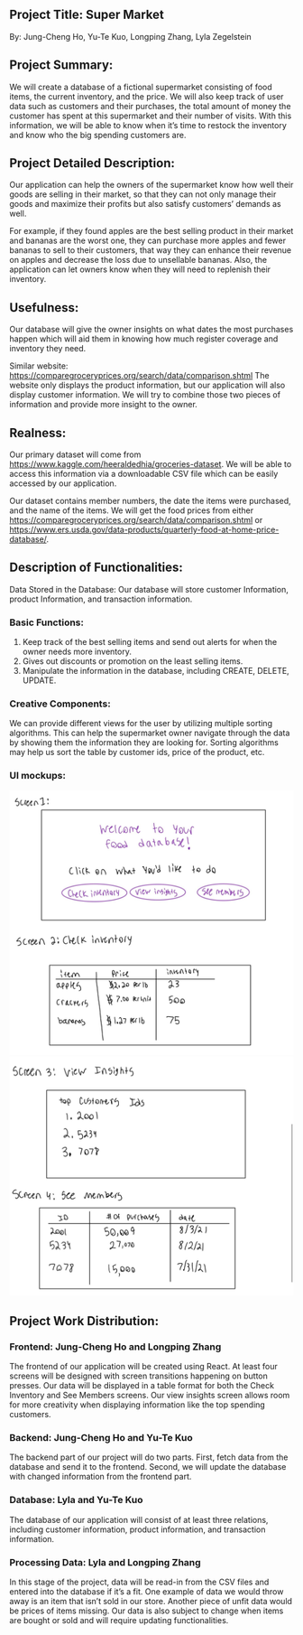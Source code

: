 ## Project Title: Super Market
By: Jung-Cheng Ho, Yu-Te Kuo, Longping Zhang, Lyla Zegelstein

## Project Summary:
We will create a database of a fictional supermarket consisting of food items, the current inventory, and the price. We will also keep track of user data such as customers and their purchases, the total amount of money the customer has spent at this supermarket and their number of visits. With this information, we will be able to know when it’s time to restock the inventory and know who the big spending customers are.

## Project Detailed Description:
Our application can help the owners of the supermarket know how well their goods are selling in their market, so that they can not only manage their goods and maximize their profits but also satisfy customers’ demands as well. 

For example, if they found apples are the best selling product in their market and bananas are the worst one, they can purchase more apples and fewer bananas to sell to their customers, that way they can enhance their revenue on apples and decrease the loss due to unsellable bananas. Also, the application can let owners know when they will need to replenish their inventory.

## Usefulness:
Our database will give the owner insights on what dates the most purchases happen which will aid them in knowing how much register coverage and inventory they need. 

Similar website:  https://comparegroceryprices.org/search/data/comparison.shtml
The website only displays the product information, but our application will also display customer information. We will try to combine those two pieces of information and provide more insight to the owner.

## Realness:
Our primary dataset will come from https://www.kaggle.com/heeraldedhia/groceries-dataset. We will be able to access this information via a downloadable CSV file which can be easily accessed by our application. 

Our dataset contains member numbers, the date the items were purchased, and the name of the items. We will get the food prices from either https://comparegroceryprices.org/search/data/comparison.shtml  or https://www.ers.usda.gov/data-products/quarterly-food-at-home-price-database/.  

## Description of Functionalities:
Data Stored in the Database:
Our database will store customer Information, product Information, and transaction information. 
 
### Basic Functions:
1. Keep track of the best selling items and send out alerts for when the owner needs more inventory.
2. Gives out discounts or promotion on the least selling items.
3. Manipulate the information in the database, including CREATE, DELETE, UPDATE.
 
### Creative Components:
We can provide different views for the user by utilizing multiple sorting algorithms. This can help the supermarket owner navigate through the data by showing them the information they are looking for. Sorting algorithms may help us sort the table by customer ids, price of the product, etc.
 
### UI mockups: 
![UI1](./UIMockup1.png)
![UI2](./UIMockup2.png)


## Project Work Distribution:
### Frontend: Jung-Cheng Ho and Longping Zhang
The frontend of our application will be created using React. At least four screens will be designed with screen transitions happening on button presses. Our data will be displayed in a table format for both the Check Inventory and See Members screens. Our view insights screen allows room for more creativity when displaying information like the top spending customers. 

### Backend: Jung-Cheng Ho and Yu-Te Kuo
The backend part of our project will do two parts. First, fetch data from the database and send it to the frontend. Second, we will update the database with changed information from the frontend part.

### Database: Lyla and Yu-Te Kuo
The database of our application will consist of at least three relations, including customer information, product information, and transaction information. 

### Processing Data: Lyla and Longping Zhang
In this stage of the project, data will be read-in from the CSV files and entered into the database if it’s a fit. One example of data we would throw away is an item that isn’t sold in our store. Another piece of unfit data would be prices of items missing. Our data is also subject to change when items are bought or sold and will require updating functionalities. 